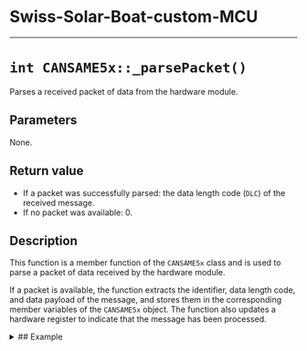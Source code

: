 # Swiss-Solar-Boat-custom-MCU

---

# `int CANSAME5x::_parsePacket()`

Parses a received packet of data from the hardware module.

## Parameters

None.

## Return value

- If a packet was successfully parsed: the data length code (`DLC`) of the received message.
- If no packet was available: 0.

## Description

This function is a member function of the `CANSAME5x` class and is used to parse a packet of data received by the hardware module. 

If a packet is available, the function extracts the identifier, data length code, and data payload of the message, and stores them in the corresponding member variables of the `CANSAME5x` object. The function also updates a hardware register to indicate that the message has been processed.

<details>
<summary>## Example</summary>

```cpp
CANSAME5x can;
int dlc = can._parsePacket();
if (dlc > 0) {
  // Packet was successfully parsed
} else {
  // No packet was available
}
```
</details>
